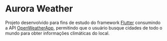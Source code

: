 # Aurora Weather

Projeto desenvolvido para fins de estudo do framework [Flutter](https://flutter.dev/) consumindo a API [OpenWeatherApp](https://openweathermap.org/), permitindo que o usuário busque cidades de todo o mundo para obter informações climáticas do local.
